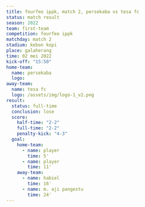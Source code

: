 ```yaml
---
title: fourfeo ippk, match 2, persekaba vs tesa fc
status: match result
season: 2022
team: first-team
competition: fourfeo ippk
matchday: match 2
stadium: kebon kopi
place: galaherang
time: 02 mei 2022
kick-off: "15:50"
home-team:
  name: persekaba
  logo: 
away-team:
  name: tesa fc
  logo: /assets/img/logo-1_v2.png
result:
  status: full-time
  conclusion: lose
  score:
    half-time: "2-2"
    full-time: "2-2"
    penalty-kick: "4-3"
  goal:
    home-team:
      - name: player
        time: 5'
      - name: player
        time: 11'
    away-team:
      - name: habiel
        time: 16'
      - name: m. aji pangestu
        time: 24'
---
```

